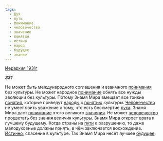 ```yaml
---
tags:
  - Дух
  - путь
  - понимание
  - человечество
  - значение
  - понятие
  - истина
  - народ
  - будущее
  - знание
---
```

[Иерархия 1931г](https://127.0.0.1:4002/agni/1931)

___331___

Не может быть международного соглашения и взаимного [понимания](../../../tags/#[понимание](../../../tags/#понимание)) без культуры. Не может народное [понимание](../../../tags/#понимание) обнять все нужды эволюции без культуры. Потому Знамя Мира вмещает все тонкие [понятия](../../../tags/#понятие), которые приведут [народы](../../../tags/#народ) к [понятию](../../../tags/#понятие) культуры. [Человечество](../../../tags/#[человечество](../../../tags/#человечество)) не умеет явить уважение к тому, что есть бессмертие [духа](../../../tags/#Дух). Знамя Мира даст [понимание](../../../tags/#понимание) этого великого [значения](../../../tags/#значение). Не может [человечество](../../../tags/#человечество) процветать без [знания](../../../tags/#знание) величия культуры. Знамя Мира откроет врата к лучшему будущему. Когда страны на [пути](../../../tags/#путь) к разрушению, то даже малодуховные должны понять, в чём заключается восхождение. [Истинно](../../../tags/#истина), спасение в культуре. Так Знамя Мира несёт лучшее [будущее](../../../tags/#будущее).   

